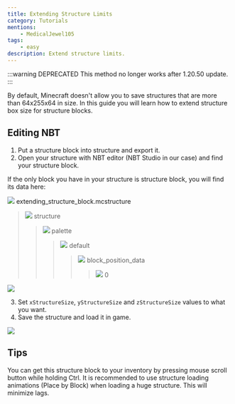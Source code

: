 ```yaml
---
title: Extending Structure Limits
category: Tutorials
mentions:
    - MedicalJewel105
tags:
    - easy
description: Extend structure limits.
---
```


[structure]: /assets/images/nbt/structure.png
[int]: /assets/images/nbt/int.png
[list]: /assets/images/nbt/list.png
[compound]: /assets/images/nbt/compound.png
[string]: /assets/images/nbt/string.png

:::warning DEPRECATED
This method no longer works after 1.20.50 update.
:::

By default, Minecraft doesn't allow you to save structures that are more than 64x255x64 in size.
In this guide you will learn how to extend structure box size for structure blocks.

## Editing NBT

1. Put a structure block into structure and export it.
2. Open your structure with NBT editor (NBT Studio in our case) and find your structure block.

If the only block you have in your structure is structure block, you will find its data here:

![][structure] extending_structure_block.mcstructure
> ![][compound] structure
> > ![][compound] palette
> > > ![][compound] default
> > > > ![][compound] block_position_data
> > > > > ![][compound] 0

![](/assets/images/nbt/structure-limits/nbt-screenshot-1.png)

3. Set `xStructureSize`, `yStructureSize` and `zStructureSize` values to what you want.
4. Save the structure and load it in game.

![](/assets/images/nbt/structure-limits/result.png)

## Tips

You can get this structure block to your inventory by pressing mouse scroll button while holding Ctrl.
It is recommended to use structure loading animations (Place by Block) when loading a huge structure. This will minimize lags.
